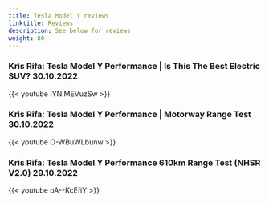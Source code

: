 ```yaml
---
title: Tesla Model Y reviews
linktitle: Reviews
description: See below for reviews
weight: 80
---
```

### Kris Rifa: Tesla Model Y Performance | Is This The Best Electric SUV? 30.10.2022

{{< youtube IYNIMEVuzSw >}}
### Kris Rifa: Tesla Model Y Performance | Motorway Range Test 30.10.2022

{{< youtube O-WBuWLbunw >}}
### Kris Rifa: Tesla Model Y Performance 610km Range Test (NHSR V2.0) 29.10.2022

{{< youtube oA--KcEfiY >}}
